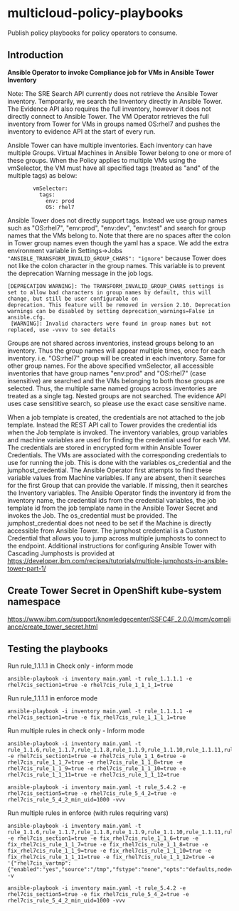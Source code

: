# multicloud-policy-playbooks
Publish policy playbooks for policy operators to consume.

## Introduction
**Ansible Operator to invoke Compliance job for VMs in Ansible Tower Inventory**

Note: The SRE Search API currently does not retrieve the Ansible Tower inventory. Temporarily, we search the Inventory directly in Ansible Tower. The Evidence API also requires the full inventory, however it does not directly connect to Ansible Tower. The VM Operator retrieves the full inventory from Tower for VMs in groups named OS:rhel7 and pushes the inventory to evidence API at the start of every run.

Ansible Tower can have multiple inventories. Each inventory can have multiple Groups. Virtual Machines in Ansible Tower belong to one or more of these groups. When the Policy applies to multiple VMs using the vmSelector, the VM must have all specified tags (treated as "and" of the multiple tags) as below:
```
        vmSelector:
          tags:
            env: prod
            OS: rhel7
```
Ansible Tower does not directly support tags. Instead we use group names such as "OS:rhel7", "env:prod", "env:dev", "env:test" and search for group names that the VMs belong to. Note that there are no spaces after the colon in Tower group names even though the yaml has a space. We add the extra environment variable in Settings->Jobs ```"ANSIBLE_TRANSFORM_INVALID_GROUP_CHARS": "ignore"``` because Tower does not like the colon character in the group names. This variable is to prevent the deprecation Warning message in the job logs.
```
[DEPRECATION WARNING]: The TRANSFORM_INVALID_GROUP_CHARS settings is set to allow bad characters in group names by default, this will change, but still be user configurable on
deprecation. This feature will be removed in version 2.10. Deprecation warnings can be disabled by setting deprecation_warnings=False in ansible.cfg.
 [WARNING]: Invalid characters were found in group names but not replaced, use -vvvv to see details
```

Groups are not shared across inventories, instead groups belong to an inventory. Thus the group names will appear multiple times, once for each inventory. i.e. "OS:rhel7" group will be created in each inventory. Same for other group names.
For the above specified vmSelector, all accessible inventories that have group names "env:prod" and "OS:rhel7" (case insensitive) are searched and the VMs belonging to both those groups are selected. Thus, the multiple same named groups across inventories are treated as a single tag. Nested groups are not searched.
The evidence API uses case sensititive search, so please use the exact case sensitive name.

When a job template is created, the credentials are not attached to the job template. Instead the REST API call to Tower provides the credential ids when the Job template is invoked. The inventory variables, group variables and machine variables are used for finding the credential used for each VM. The credentials are stored in encrypted form within Ansible Tower Credentials. The VMs are associated with the corresponding credentials to use for running the job. This is done with the variables os_credential and the jumphost_credential. The Ansible Operator first attempts to find these variable values from Machine variables. If any are absent, then it searches for the first Group that can provide the variable. If missing, then it searches the Inventory variables. The Ansible Operator finds the inventory id from the inventory name, the credential ids from the credential variables, the job template id from the job template name in the Ansible Tower Secret and invokes the Job. The os_credential must be provided. The jumphost_credential does not need to be set if the Machine is directly accessible from Ansible Tower. The jumphost credential is a Custom Credential that allows you to jump across multiple jumphosts to connect to the endpoint. Additional instructions for configuring Ansible Tower with Cascading Jumphosts is provided at https://developer.ibm.com/recipes/tutorials/multiple-jumphosts-in-ansible-tower-part-1/

## Create Tower Secret in OpenShift kube-system namespace
https://www.ibm.com/support/knowledgecenter/SSFC4F_2.0.0/mcm/compliance/create_tower_secret.html

## Testing the playbooks
Run rule_1.1.1.1 in Check only - inform mode
```
ansible-playbook -i inventory main.yaml -t rule_1.1.1.1 -e rhel7cis_section1=true -e rhel7cis_rule_1_1_1_1=true
```
Run rule_1.1.1.1 in enforce mode
```
ansible-playbook -i inventory main.yaml -t rule_1.1.1.1 -e rhel7cis_section1=true -e fix_rhel7cis_rule_1_1_1_1=true
```
Run multiple rules in check only - Inform mode
```
ansible-playbook -i inventory main.yaml -t rule_1.1.6,rule_1.1.7,rule_1.1.8,rule_1.1.9,rule_1.1.10,rule_1.1.11,rule_1.1.12 -e rhel7cis_section1=true -e rhel7cis_rule_1_1_6=true -e rhel7cis_rule_1_1_7=true -e rhel7cis_rule_1_1_8=true -e rhel7cis_rule_1_1_9=true -e rhel7cis_rule_1_1_10=true -e rhel7cis_rule_1_1_11=true -e rhel7cis_rule_1_1_12=true
```
```
ansible-playbook -i inventory main.yaml -t rule_5.4.2 -e rhel7cis_section5=true -e rhel7cis_rule_5_4_2=true -e rhel7cis_rule_5_4_2_min_uid=1000 -vvv
```
Run multiple rules in enforce (with rules requiring vars)
```
ansible-playbook -i inventory main.yaml -t rule_1.1.6,rule_1.1.7,rule_1.1.8,rule_1.1.9,rule_1.1.10,rule_1.1.11,rule_1.1.12 -e rhel7cis_section1=true -e fix_rhel7cis_rule_1_1_6=true -e fix_rhel7cis_rule_1_1_7=true -e fix_rhel7cis_rule_1_1_8=true -e fix_rhel7cis_rule_1_1_9=true -e fix_rhel7cis_rule_1_1_10=true -e fix_rhel7cis_rule_1_1_11=true -e fix_rhel7cis_rule_1_1_12=true -e '{"rhel7cis_vartmp":{"enabled":"yes","source":"/tmp","fstype":"none","opts":"defaults,nodev,nosuid,noexec,bind"}}' -v
```
```
ansible-playbook -i inventory main.yaml -t rule_5.4.2 -e rhel7cis_section5=true -e fix_rhel7cis_rule_5_4_2=true -e rhel7cis_rule_5_4_2_min_uid=1000 -vvv
```
